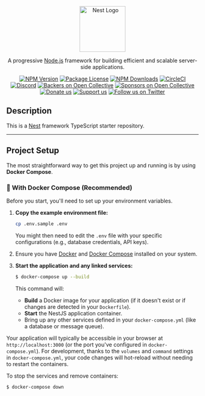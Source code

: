 <p align="center">
  <a href="http://nestjs.com/" target="_blank"><img src="https://nestjs.com/img/logo-small.svg" width="120" alt="Nest Logo" /></a>
</p>

<p align="center">A progressive <a href="http://nodejs.org" target="_blank">Node.js</a> framework for building efficient and scalable server-side applications.</p>
    <p align="center">
<a href="https://www.npmjs.com/~nestjscore" target="_blank"><img src="https://img.shields.io/npm/v/@nestjs/core.svg" alt="NPM Version" /></a>
<a href="https://www.npmjs.com/~nestjscore" target="_blank"><img src="https://img.shields.io/npm/l/@nestjs/core.svg" alt="Package License" /></a>
<a href="https://www.npmjs.com/~nestjscore" target="_blank"><img src="https://img.shields.io/npm/dm/@nestjs/common.svg" alt="NPM Downloads" /></a>
<a href="https://circleci.com/gh/nestjs/nest" target="_blank"><img src="https://img.shields.io/circleci/build/github/nestjs/nest/master" alt="CircleCI" /></a>
<a href="https://discord.gg/G7Qnnhy" target="_blank"><img src="https://img.shields.io/badge/discord-online-brightgreen.svg" alt="Discord"/></a>
<a href="https://opencollective.com/nest#backer" target="_blank"><img src="https://opencollective.com/nest/backers/badge.svg" alt="Backers on Open Collective" /></a>
<a href="https://opencollective.com/nest#sponsor" target="_blank"><img src="https://img.shields.io/badge/Sponsors%20on%20Open%20Collective-41B883.svg" alt="Sponsors on Open Collective" /></a>
  <a href="https://paypal.me/kamilmysliwiec" target="_blank"><img src="https://img.shields.io/badge/Donate-PayPal-ff3f59.svg" alt="Donate us"/></a>
    <a href="https://opencollective.com/nest#sponsor"  target="_blank"><img src="https://img.shields.io/badge/Support%20us-Open%20Collective-41B883.svg" alt="Support us"></a>
  <a href="https://twitter.com/nestframework" target="_blank"><img src="https://img.shields.io/twitter/follow/nestframework.svg?style=social&label=Follow" alt="Follow us on Twitter"></a>
</p>

## Description

This is a [Nest](https://github.com/nestjs/nest) framework TypeScript starter repository.

---

## Project Setup

The most straightforward way to get this project up and running is by using **Docker Compose**.

### 🐳 With Docker Compose (Recommended)

Before you start, you'll need to set up your environment variables.

1.  **Copy the example environment file:**

    ```bash
    cp .env.sample .env
    ```

    You might then need to edit the `.env` file with your specific configurations (e.g., database credentials, API keys).

2.  Ensure you have [Docker](https://www.docker.com/get-started) and [Docker Compose](https://docs.docker.com/compose/install/) installed on your system.

3.  **Start the application and any linked services:**
    ```bash
    $ docker-compose up --build
    ```
    This command will:
    - **Build** a Docker image for your application (if it doesn't exist or if changes are detected in your `Dockerfile`).
    - **Start** the NestJS application container.
    - Bring up any other services defined in your `docker-compose.yml` (like a database or message queue).

Your application will typically be accessible in your browser at `http://localhost:3000` (or the port you've configured in `docker-compose.yml`). For development, thanks to the `volumes` and `command` settings in `docker-compose.yml`, your code changes will hot-reload without needing to restart the containers.

To stop the services and remove containers:

```bash
$ docker-compose down
```

